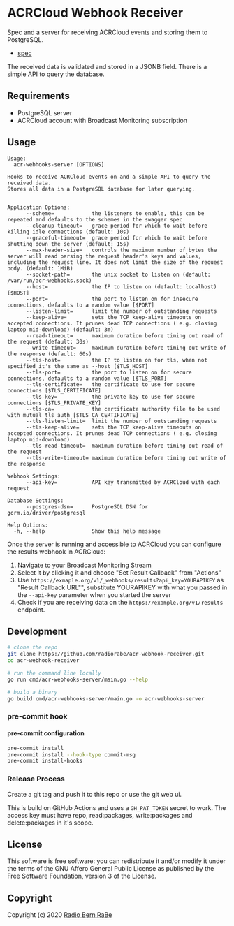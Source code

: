 # ACRCloud Webhook Receiver

Spec and a server for receiving ACRCloud events and storing them to PostgreSQL.

* [spec](./swagger.yaml)

The received data is validated and stored in a JSONB field. There is a simple
API to query the database.

## Requirements

* PostgreSQL server
* ACRCloud account with Broadcast Monitoring subscription

## Usage

```
Usage:
  acr-webhooks-server [OPTIONS]

Hooks to receive ACRCloud events on and a simple API to query the received data.
Stores all data in a PostgreSQL database for later querying.


Application Options:
      --scheme=            the listeners to enable, this can be repeated and defaults to the schemes in the swagger spec
      --cleanup-timeout=   grace period for which to wait before killing idle connections (default: 10s)
      --graceful-timeout=  grace period for which to wait before shutting down the server (default: 15s)
      --max-header-size=   controls the maximum number of bytes the server will read parsing the request header's keys and values, including the request line. It does not limit the size of the request body. (default: 1MiB)
      --socket-path=       the unix socket to listen on (default: /var/run/acr-webhooks.sock)
      --host=              the IP to listen on (default: localhost) [$HOST]
      --port=              the port to listen on for insecure connections, defaults to a random value [$PORT]
      --listen-limit=      limit the number of outstanding requests
      --keep-alive=        sets the TCP keep-alive timeouts on accepted connections. It prunes dead TCP connections ( e.g. closing laptop mid-download) (default: 3m)
      --read-timeout=      maximum duration before timing out read of the request (default: 30s)
      --write-timeout=     maximum duration before timing out write of the response (default: 60s)
      --tls-host=          the IP to listen on for tls, when not specified it's the same as --host [$TLS_HOST]
      --tls-port=          the port to listen on for secure connections, defaults to a random value [$TLS_PORT]
      --tls-certificate=   the certificate to use for secure connections [$TLS_CERTIFICATE]
      --tls-key=           the private key to use for secure connections [$TLS_PRIVATE_KEY]
      --tls-ca=            the certificate authority file to be used with mutual tls auth [$TLS_CA_CERTIFICATE]
      --tls-listen-limit=  limit the number of outstanding requests
      --tls-keep-alive=    sets the TCP keep-alive timeouts on accepted connections. It prunes dead TCP connections ( e.g. closing laptop mid-download)
      --tls-read-timeout=  maximum duration before timing out read of the request
      --tls-write-timeout= maximum duration before timing out write of the response

Webhook Settings:
      --api-key=           API key transmitted by ACRCloud with each request

Database Settings:
      --postgres-dsn=      PostgreSQL DSN for gorm.io/driver/postgresql

Help Options:
  -h, --help               Show this help message
```

Once the server is running and accessible to ACRCloud you can configure the results webhook in ACRCloud:

1. Navigate to your Broadcast Monitoring Stream
2. Select it by clicking it and choose "Set Result Callback" from "Actions"
3. Use `https://exmaple.org/v1/_webhooks/results?api_key=YOURAPIKEY` as "Result Callback URL"", substitute YOURAPIKEY with what you passed in the `--api-key` parameter when you started the server
4. Check if you are receiving data on the `https://example.org/v1/results` endpoint.

## Development

```bash
# clone the repo
git clone https://github.com/radiorabe/acr-webhook-receiver.git
cd acr-webhook-receiver

# run the command line locally
go run cmd/acr-webhooks-server/main.go --help

# build a binary
go build cmd/acr-webhooks-server/main.go -o acr-webhooks-server
```

### pre-commit hook

#### pre-commit configuration

```bash
pre-commit install
pre-commit install --hook-type commit-msg
pre-commit install-hooks
```

### Release Process

Create a git tag and push it to this repo or use the git web ui.

This is build on GitHub Actions and uses a `GH_PAT_TOKEN` secret to work. The access key must
have repo, read:packages, write:packages and delete:packages in it's scope.

## License
This software is free software: you can redistribute it and/or modify it under
the terms of the GNU Affero General Public License as published by the Free
Software Foundation, version 3 of the License.

## Copyright
Copyright (c) 2020 [Radio Bern RaBe](http://www.rabe.ch)
